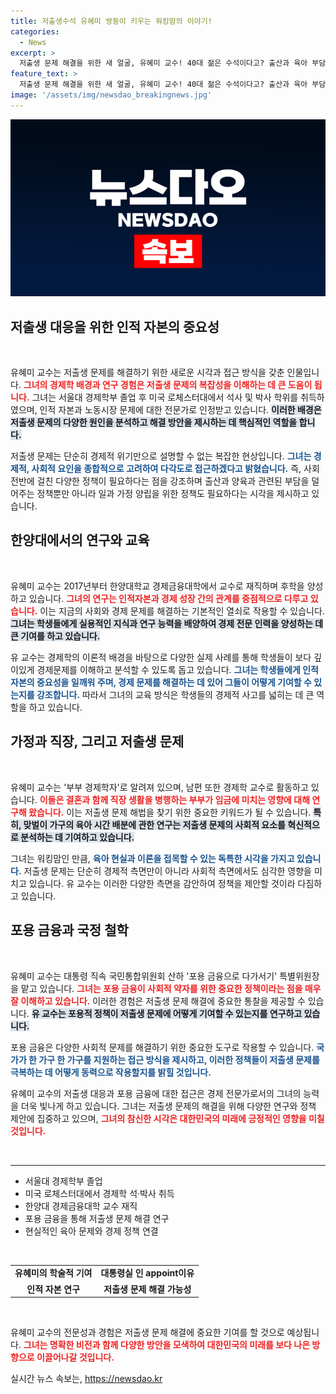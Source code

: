 ```yaml
---
title: 저출생수석 유혜미 쌍둥이 키우는 워킹맘의 이야기!
categories:
  - News
excerpt: >
  저출생 문제 해결을 위한 새 얼굴, 유혜미 교수! 40대 젊은 수석이다고? 출산과 육아 부담을 줄이는 다각적 접근을 예고하며, 경제학자인 그녀의 혁신적 해법이 기대됩니다. 클릭으로 더 알아보세요!
feature_text: >
  저출생 문제 해결을 위한 새 얼굴, 유혜미 교수! 40대 젊은 수석이다고? 출산과 육아 부담을 줄이는 다각적 접근을 예고하며, 경제학자인 그녀의 혁신적 해법이 기대됩니다. 클릭으로 더 알아보세요!
image: '/assets/img/newsdao_breakingnews.jpg'
---
```


<p><img src="/assets/img/newsdao_breakingnews.jpg" alt="cryptoinkorea 속보" /></p>

<h2 data-ke-size="size26">저출생 대응을 위한 인적 자본의 중요성</h2>

<p data-ke-size="size16">&nbsp;</p>

<p>유혜미 교수는 저출생 문제를 해결하기 위한 새로운 시각과 접근 방식을 갖춘 인물입니다. <b><span style="color: #ee2323;">그녀의 경제학 배경과 연구 경험은 저출생 문제의 복잡성을 이해하는 데 큰 도움이 됩니다.</span></b> 그녀는 서울대 경제학부 졸업 후 미국 로체스터대에서 석사 및 박사 학위를 취득하였으며, 인적 자본과 노동시장 문제에 대한 전문가로 인정받고 있습니다. <b><span style="background-color: #21538527;">이러한 배경은 저출생 문제의 다양한 원인을 분석하고 해결 방안을 제시하는 데 핵심적인 역할을 합니다.</span></b> </p>

<p>저출생 문제는 단순히 경제적 위기만으로 설명할 수 없는 복잡한 현상입니다. <b><span style="color: #1a5490;">그녀는 경제적, 사회적 요인을 종합적으로 고려하여 다각도로 접근하겠다고 밝혔습니다.</span></b> 즉, 사회 전반에 걸친 다양한 정책이 필요하다는 점을 강조하며 출산과 양육과 관련된 부담을 덜어주는 정책뿐만 아니라 일과 가정 양립을 위한 정책도 필요하다는 시각을 제시하고 있습니다.</p>

<h2 data-ke-size="size26">한양대에서의 연구와 교육</h2>

<p data-ke-size="size16">&nbsp;</p>

<p>유혜미 교수는 2017년부터 한양대학교 경제금융대학에서 교수로 재직하며 후학을 양성하고 있습니다. <b><span style="color: #ee2323;">그녀의 연구는 인적자본과 경제 성장 간의 관계를 중점적으로 다루고 있습니다.</span></b> 이는 지금의 사회와 경제 문제를 해결하는 기본적인 열쇠로 작용할 수 있습니다. <b><span style="background-color: #21538527;">그녀는 학생들에게 실용적인 지식과 연구 능력을 배양하여 경제 전문 인력을 양성하는 데 큰 기여를 하고 있습니다.</span></b></p>

<p>유 교수는 경제학의 이론적 배경을 바탕으로 다양한 실제 사례를 통해 학생들이 보다 깊이있게 경제문제를 이해하고 분석할 수 있도록 돕고 있습니다. <b><span style="color: #1a5490;">그녀는 학생들에게 인적 자본의 중요성을 일깨워 주며, 경제 문제를 해결하는 데 있어 그들이 어떻게 기여할 수 있는지를 강조합니다.</span></b> 따라서 그녀의 교육 방식은 학생들의 경제적 사고를 넓히는 데 큰 역할을 하고 있습니다.</p>

<h2 data-ke-size="size26">가정과 직장, 그리고 저출생 문제</h2>

<p data-ke-size="size16">&nbsp;</p>

<p>유혜미 교수는 '부부 경제학자'로 알려져 있으며, 남편 또한 경제학 교수로 활동하고 있습니다. <b><span style="color: #ee2323;">이들은 결혼과 함께 직장 생활을 병행하는 부부가 임금에 미치는 영향에 대해 연구해 왔습니다.</span></b> 이는 저출생 문제 해법을 찾기 위한 중요한 키워드가 될 수 있습니다. <b><span style="background-color: #21538527;">특히, 맞벌이 가구의 육아 시간 배분에 관한 연구는 저출생 문제의 사회적 요소를 혁신적으로 분석하는 데 기여하고 있습니다.</span></b> </p>

<p>그녀는 워킹맘인 만큼, <b><span style="color: #1a5490;">육아 현실과 이론을 접목할 수 있는 독특한 시각을 가지고 있습니다.</span></b> 저출생 문제는 단순히 경제적 측면만이 아니라 사회적 측면에서도 심각한 영향을 미치고 있습니다. 유 교수는 이러한 다양한 측면을 감안하여 정책을 제안할 것이라 다짐하고 있습니다. </p>

<h2 data-ke-size="size26">포용 금융과 국정 철학</h2>

<p data-ke-size="size16">&nbsp;</p>

<p>유혜미 교수는 대통령 직속 국민통합위원회 산하 '포용 금융으로 다가서기' 특별위원장을 맡고 있습니다. <b><span style="color: #ee2323;">그녀는 포용 금융이 사회적 약자를 위한 중요한 정책이라는 점을 매우 잘 이해하고 있습니다.</span></b> 이러한 경험은 저출생 문제 해결에 중요한 통찰을 제공할 수 있습니다. <b><span style="background-color: #21538527;">유 교수는 포용적 정책이 저출생 문제에 어떻게 기여할 수 있는지를 연구하고 있습니다.</span></b> </p>

<p>포용 금융은 다양한 사회적 문제를 해결하기 위한 중요한 도구로 작용할 수 있습니다. <b><span style="color: #1a5490;">국가가 한 가구 한 가구를 지원하는 접근 방식을 제시하고, 이러한 정책들이 저출생 문제를 극복하는 데 어떻게 동력으로 작용할지를 밝힐 것입니다.</span></b> </p>

<p>유혜미 교수의 저출생 대응과 포용 금융에 대한 접근은 경제 전문가로서의 그녀의 능력을 더욱 빛나게 하고 있습니다. 그녀는 저출생 문제의 해결을 위해 다양한 연구와 정책 제안에 집중하고 있으며, <b><span style="color: #ee2323;">그녀의 참신한 시각은 대한민국의 미래에 긍정적인 영향을 미칠 것입니다.</span></b></p>

<p data-ke-size="size16">&nbsp;</p>

<hr />

<ul>
<li>서울대 경제학부 졸업</li>
<li>미국 로체스터대에서 경제학 석·박사 취득</li>
<li>한양대 경제금융대학 교수 재직</li>
<li>포용 금융을 통해 저출생 문제 해결 연구</li>
<li>현실적인 육아 문제와 경제 정책 연결</li>
</ul>

<p data-ke-size="size16">&nbsp;</p>

<table style="width: 100%;">
  <tr>
    <td style="text-align: center; height: 17px;"><b>유혜미의 학술적 기여</b></td>
    <td style="text-align: center; height: 17px;"><b>대통령실 인 appoint이유</b></td>
  </tr>
  <tr>
    <td style="text-align: center; height: 17px;"><b>인적 자본 연구</b></td>
    <td style="text-align: center; height: 17px;"><b>저출생 문제 해결 가능성</b></td>
  </tr>
</table>

<p data-ke-size="size16">&nbsp;</p> 

<p>유혜미 교수의 전문성과 경험은 저출생 문제 해결에 중요한 기여를 할 것으로 예상됩니다. <b><span style="color: #ee2323;">그녀는 명확한 비전과 함께 다양한 방안을 모색하여 대한민국의 미래를 보다 나은 방향으로 이끌어나갈 것입니다.</span></b></p>
실시간 뉴스 속보는, <a href="https://newsdao.kr" rel="dofollow">https://newsdao.kr</a>


